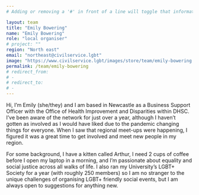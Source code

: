 ```yaml
---
# Adding or removing a '#' in front of a line will toggle that information off and on from being processed. 

layout: team
title: "Emily Bowering"
name: "Emily Bowering"
role: "local organiser"
# project: ""
region: "North east"
email: "northeast@civilservice.lgbt"
image: "https://www.civilservice.lgbt/images/store/team/emily-bowering.jpg"
permalink: /team/emily-bowering
# redirect_from: 
# - 
# redirect_to: 
# - 
---
```


Hi, I’m Emily (she/they) and I am based in Newcastle as a Business Support Officer with the Office of Health Improvement and Disparities within DHSC. I’ve been aware of the network for just over a year, although I haven’t gotten as involved as I would have liked due to the pandemic changing things for everyone. When I saw that regional meet-ups were happening, I figured it was a great time to get involved and meet new people in my region.

For some background, I have a kitten called Arthur, I need 2 cups of coffee before I open my laptop in a morning, and I’m passionate about equality and social justice across all walks of life. I also ran my University’s LGBT+ Society for a year (with roughly 250 members) so I am no stranger to the unique challenges of organising LGBT+ friendly social events, but I am always open to suggestions for anything new. 
